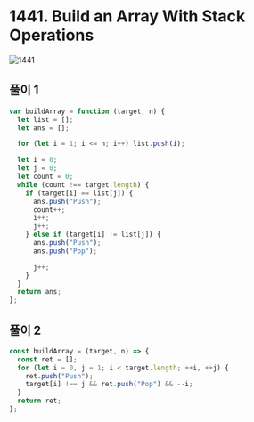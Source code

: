 # 1441. Build an Array With Stack Operations

![1441](https://user-images.githubusercontent.com/63354527/107759132-3438d480-6d6b-11eb-8b08-c57588aeae96.PNG)

## 풀이 1

```javascript
var buildArray = function (target, n) {
  let list = [];
  let ans = [];

  for (let i = 1; i <= n; i++) list.push(i);

  let i = 0;
  let j = 0;
  let count = 0;
  while (count !== target.length) {
    if (target[i] == list[j]) {
      ans.push("Push");
      count++;
      i++;
      j++;
    } else if (target[i] != list[j]) {
      ans.push("Push");
      ans.push("Pop");

      j++;
    }
  }
  return ans;
};
```

## 풀이 2

```javascript
const buildArray = (target, n) => {
  const ret = [];
  for (let i = 0, j = 1; i < target.length; ++i, ++j) {
    ret.push("Push");
    target[i] !== j && ret.push("Pop") && --i;
  }
  return ret;
};
```
